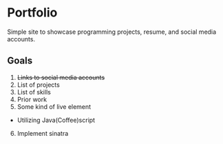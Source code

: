 # Portfolio
Simple site to showcase programming projects, resume, and social media accounts.
## Goals
1. ~~Links to social media accounts~~
2. List of projects 
3. List of skills
4. Prior work
5. Some kind of live element
  - Utilizing Java(Coffee)script
6. Implement sinatra


